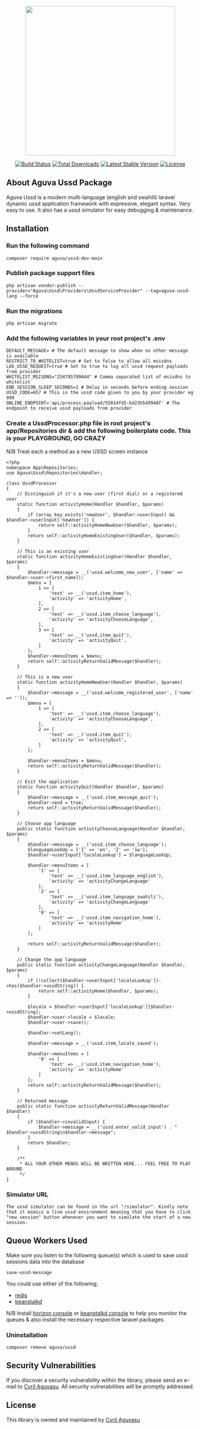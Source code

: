 <p align="center"><a href="https://laravel.com" target="_blank"><img src="https://raw.githubusercontent.com/laravel/art/master/logo-lockup/5%20SVG/2%20CMYK/1%20Full%20Color/laravel-logolockup-cmyk-red.svg" width="400"></a></p>

<p align="center">
<a href="https://travis-ci.org/laravel/framework"><img src="https://travis-ci.org/laravel/framework.svg" alt="Build Status"></a>
<a href="https://packagist.org/packages/laravel/framework"><img src="https://img.shields.io/packagist/dt/laravel/framework" alt="Total Downloads"></a>
<a href="https://packagist.org/packages/laravel/framework"><img src="https://img.shields.io/packagist/v/laravel/framework" alt="Latest Stable Version"></a>
<a href="https://packagist.org/packages/laravel/framework"><img src="https://img.shields.io/packagist/l/laravel/framework" alt="License"></a>
</p>

## About Aguva Ussd Package

Aguva Ussd is a modern multi-language (english and swahili) laravel dynamic ussd application framework with expressive, elegant syntax. Very easy to use. It also has a ussd simulator for  easy debugging & maintenance.

## Installation

### Run the following command
    composer require aguva/ussd:dev-main

### Publish package support files
    php artisan vendor:publish --provider="Aguva\Ussd\Providers\UssdServiceProvider" --tag=aguva-ussd-lang --force

### Run the migrations

    php artisan migrate

### Add the following variables in your root project's .env

    DEFAULT_MESSAGE= # The default message to show when no other message is available
    RESTRICT_TO_WHITELIST=true # Set to false to allow all msisdns
    LOG_USSD_REQUEST=true # Set to true to log all ussd request payloads from provider
    WHITELIST_MSISDNS="254705799644" # Comma separated list of msisdns to whitelist
    END_SESSION_SLEEP_SECONDS=2 # Delay in seconds before ending session
    USSD_CODE=657 # This is the ussd code given to you by your provider eg 999
    ONLINE_ENDPOINT='api/process-payload/55034fd5-bd23h5d9948f' # The endpoint to receive ussd payloads from provider

### Create a UssdProcessor.php file in root project's app/Repositories dir & add the following boilerplate code. This is your PLAYGROUND, GO CRAZY
N/B Treat each a method as a new USSD screen instance

    <?php
    namespace App\Repositories;
    use Aguva\Ussd\Repositories\Handler;

    class UssdProcessor
    {
        // Distinguish if it's a new user (first dial) or a registered user
        static function activityHome(Handler $handler, $params)
        {
            if (array_key_exists('newUser', $handler->userInput) && $handler->userInput['newUser']) {
                return self::activityHomeNewUser($handler, $params);
            }
            return self::activityHomeExistingUser($handler, $params);
        }
    
        // This is an existing user
        static function activityHomeExistingUser(Handler $handler, $params)
        {
            $handler->message = __('ussd.welcome_new_user', ['name' => $handler->user->first_name]);
            $menu = [
                1 => [
                    'text' => __('ussd.item_home'),
                    'activity' => 'activityHome',
                ],
                2 => [
                    'text' => __('ussd.item_choose_language'),
                    'activity' => 'activityChooseLanguage',
                ],
                3 => [
                    'text' => __('ussd.item_quit'),
                    'activity' => 'activityQuit',
                ]
            ];
            $handler->menuItems = $menu;
            return self::activityReturnValidMessage($handler);
        }
    
        // This is a new user
        static function activityHomeNewUser(Handler $handler, $params)
        {
            $handler->message = __('ussd.welcome_registered_user', ['name' => '']);
            $menu = [
                1 => [
                    'text' => __('ussd.item_choose_language'),
                    'activity' => 'activityChooseLanguage',
                ],
                2 => [
                    'text' => __('ussd.item_quit'),
                    'activity' => 'activityQuit',
                ]
            ];
    
            $handler->menuItems = $menu;
            return self::activityReturnValidMessage($handler);
        }
    
        // Exit the application
        static function activityQuit(Handler $handler, $params)
        {
            $handler->message = __('ussd.item_message_quit');
            $handler->end = true;
            return self::activityReturnValidMessage($handler);
        }
    
        // Choose app language
        public static function activityChooseLanguage(Handler $handler, $params)
        {
            $handler->message = __('ussd.item_choose_language');
            $languageLookUp = ['1' => 'en', '2' => 'sw'];
            $handler->userInput['localeLookup'] = $languageLookUp;
    
            $handler->menuItems = [
                '1' => [
                    'text' => __('ussd.item_language_english'),
                    'activity' => 'activityChangeLanguage'
                ],
                '2' => [
                    'text' => __('ussd.item_language_swahili'),
                    'activity' => 'activityChangeLanguage'
                ],
                '0' => [
                    'text' => __('ussd.item_navigation_home'),
                    'activity' => 'activityHome'
                ]
            ];
    
            return self::activityReturnValidMessage($handler);
        }
    
        // Change the app language
        public static function activityChangeLanguage(Handler $handler, $params)
        {
            if (!collect($handler->userInput['localeLookup'])->has($handler->ussdString)) {
                return self::activityHome($handler, $params);
            }
    
            $locale = $handler->userInput['localeLookup'][$handler->ussdString];
            $handler->user->locale = $locale;
            $handler->user->save();
    
            $handler->setLang();
    
            $handler->message = __('ussd.item_locale_saved');
    
            $handler->menuItems = [
                '0' => [
                    'text' => __('ussd.item_navigation_home'),
                    'activity' => 'activityHome'
                ]
            ];
            return self::activityReturnValidMessage($handler);
        }
    
        // Returned message
        public static function activityReturnValidMessage(Handler $handler)
        {
            if ($handler->invalidInput) {
                $handler->message = __('ussd.enter_valid_input') . " $handler->ussdString\n$handler->message";
            }
            return $handler;
        }
    
        /**
         * ALL YOUR OTHER MENUS WILL BE WRITTEN HERE... FEEL FREE TO PLAY AROUND
         */
    }



### Simulator URL

    The ussd simulator can be found in the url "/simulator". Kindly note that it mimics a live ussd environment meaning that you have to click "new session" button whenever you want to simulate the start of a new session.

## Queue Workers Used
Make sure you listen to the following queue(s) which is used to save ussd sessions data into the database

    save-ussd-message

You could use either of the following;
- [redis](https://laravel.com/docs/11.x/queues/)
- [beanstalkd](https://beanstalkd.github.io/)

N/B Install [horizon console](https://laravel.com/docs/11.x/horizon) or [beanstalkd console](https://github.com/ptrofimov/beanstalk_console) to help you monitor the queues & also install the necessary respective laravel packages.

### Uninstallation

    composer remove aguva/ussd

## Security Vulnerabilities

If you discover a security vulnerability within the library, please send an e-mail to [Cyril Aguvasu](mailto:aguvasucyril@gmail.com). All security vulnerabilities will be promptly addressed.

## License

This library is owned and maintained by [Cyril Aguvasu](https://github.com/StilinskiCyril)
